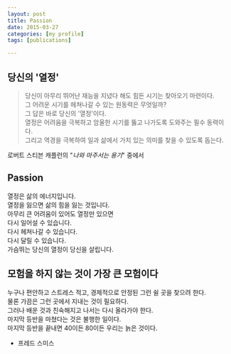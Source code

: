 ```yaml
---
layout: post
title: Passion
date: 2015-03-27
categories: [my profile]
tags: [publications]

---
```


## 당신의 '열정'


> 당신이 아무리 뛰어난 재능을 지녔다 해도 힘든 시기는 찾아오기 마련이다.  
그 어려운 시기를 헤쳐나갈 수 있는 원동력은 무엇일까?   
그 답은 바로 당신의 '열정'이다.   
열정은 어려움을 극복하고 암울한 시기를 뚫고 나가도록 도와주는 필수 동력이다.   
그리고 역경을 극복하여 일과 삶에서 가치 있는 의미를 찾을 수 있도록 돕는다. 

로버트 스티븐 캐플런의 "*나와 마주서는 용기*" 중에서

## Passion

열정은 삶의 에너지입니다.  
열정을 잃으면 삶의 힘을 잃는 것입니다.  
아무리 큰 어려움이 있어도 열정만 있으면  
다시 일어설 수 있습니다.   
다시 헤쳐나갈 수 있습니다.   
다시 달릴 수 있습니다.  
가슴뛰는 당신의 열정이 당신을 살립니다.


## 모험을 하지 않는 것이 가장 큰 모험이다

누구나 편안하고 스트레스 적고, 경제적으로 안정된 그런 쉴 곳을 찾으려 한다.  
물론 가끔은 그런 곳에서 지내는 것이 필요하다.  
그러나 배운 것과 친숙해지고 나서는 다시 올라가야 한다.  
마지막 등반을 마쳤다는 것은 불행한 일이다.  
마지막 등반을 끝내면 40이든 80이든 우리는 늙은 것이다.  
- 프레드 스미스
